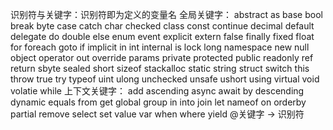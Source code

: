 识别符与关键字：识别符即为定义的变量名
    全局关键字：
    abstract    as          base        bool        break       byte        case        catch       char        checked     class
    const       continue    decimal     default     delegate    do          double      else        enum        event       explicit
    extern      false       finally     fixed       float       for         foreach     goto        if          implicit    in
    int         internal    is          lock        long        namespace   new         null        object      operator    out
    override    params      private     protected   public      readonly    ref         return      sbyte       sealed      short
    sizeof      stackalloc  static      string      struct      switch      this        throw       true        try         typeof
    uint        ulong       unchecked   unsafe      ushort      using       virtual     void        volatie     while
    上下文关键字：
    add         ascending   async       await       by          descending  dynamic     equals      from        get         global
    group       in          into        join        let         nameof      on          orderby     partial     remove      select
    set         value       var         when        where       yield
    @关键字 -> 识别符

